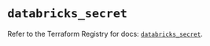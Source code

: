 # `databricks_secret`

Refer to the Terraform Registry for docs: [`databricks_secret`](https://registry.terraform.io/providers/databricks/databricks/1.93.0/docs/resources/secret).
